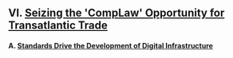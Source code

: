## VI. [Seizing the 'CompLaw' Opportunity for Transatlantic Trade](https://github.com/lexmerca/TTIPv2_ToC/)

#### A. [Standards Drive the Development of Digital Infrastructure]()
